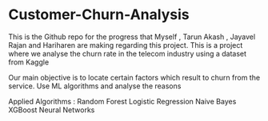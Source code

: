 # Customer-Churn-Analysis
This is the Github repo for the progress that Myself , Tarun Akash , Jayavel Rajan and Hariharen are making regarding this project.
This is a project where we analyse the churn rate in the telecom industry using a dataset from Kaggle

Our main objective is to locate certain factors which result to churn from the service. Use ML algorithms and analyse the reasons 

Applied Algorithms :
Random Forest
Logistic Regression
Naive Bayes
XGBoost
Neural Networks
